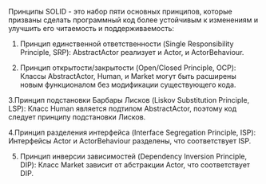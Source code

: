 Принципы SOLID - это набор пяти основных принципов, которые призваны сделать программный код более устойчивым к изменениям и улучшить его читаемость и поддерживаемость:

1. Принцип единственной ответственности (Single Responsibility Principle, SRP):
AbstractActor реализует и Actor, и ActorBehaviour. 

2. Принцип открытости/закрытости (Open/Closed Principle, OCP):
Классы AbstractActor, Human, и Market могут быть расширены новым функционалом без модификации существующего кода.

3.Принцип подстановки Барбары Лисков (Liskov Substitution Principle, LSP):
Класс Human является подтипом AbstractActor, поэтому код следует принципу подстановки Лисков.

4.Принцип разделения интерфейса (Interface Segregation Principle, ISP):
Интерфейсы Actor и ActorBehaviour разделены, что соответствует ISP.

5. Принцип инверсии зависимостей (Dependency Inversion Principle, DIP):
Класс Market зависит от абстракции Actor, что соответствует DIP.
